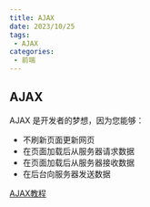 ```yaml
---
title: AJAX 
date: 2023/10/25
tags:
 - AJAX 
categories:
 - 前端
---
```

## AJAX

AJAX 是开发者的梦想，因为您能够：

* 不刷新页面更新网页
* 在页面加载后从服务器请求数据
* 在页面加载后从服务器接收数据
* 在后台向服务器发送数据

[AJAX教程](https://www.w3school.com.cn/js/js_ajax_intro.asp)

